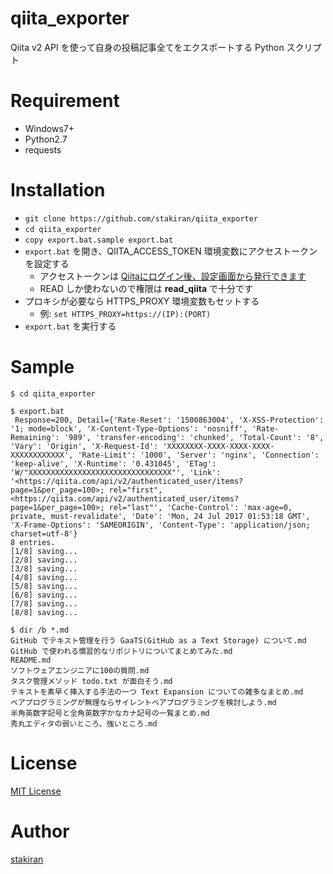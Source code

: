 # qiita_exporter
Qiita v2 API を使って自身の投稿記事全てをエクスポートする Python スクリプト

# Requirement

- Windows7+
- Python2.7
- requests

# Installation

- `git clone https://github.com/stakiran/qiita_exporter`
- `cd qiita_exporter`
- `copy export.bat.sample export.bat`
- `export.bat` を開き、QIITA_ACCESS_TOKEN 環境変数にアクセストークンを設定する
  - アクセストークンは [Qiitaにログイン後、設定画面から発行できます](https://qiita.com/settings/applications)
  - READ しか使わないので権限は **read_qiita** で十分です
- プロキシが必要なら HTTPS_PROXY 環境変数もセットする
  - 例: `set HTTPS_PROXY=https://(IP):(PORT)`
- `export.bat` を実行する

# Sample

```terminal
$ cd qiita_exporter

$ export.bat
 Response=200, Detail={'Rate-Reset': '1500863004', 'X-XSS-Protection': '1; mode=block', 'X-Content-Type-Options': 'nosniff', 'Rate-Remaining': '989', 'transfer-encoding': 'chunked', 'Total-Count': '8', 'Vary': 'Origin', 'X-Request-Id': 'XXXXXXXX-XXXX-XXXX-XXXX-XXXXXXXXXXXX', 'Rate-Limit': '1000', 'Server': 'nginx', 'Connection': 'keep-alive', 'X-Runtime': '0.431045', 'ETag': 'W/"XXXXXXXXXXXXXXXXXXXXXXXXXXXXXXXX"', 'Link': '<https://qiita.com/api/v2/authenticated_user/items?page=1&per_page=100>; rel="first", <https://qiita.com/api/v2/authenticated_user/items?page=1&per_page=100>; rel="last"', 'Cache-Control': 'max-age=0, private, must-revalidate', 'Date': 'Mon, 24 Jul 2017 01:53:18 GMT', 'X-Frame-Options': 'SAMEORIGIN', 'Content-Type': 'application/json; charset=utf-8'}
8 entries.
[1/8] saving...
[2/8] saving...
[3/8] saving...
[4/8] saving...
[5/8] saving...
[6/8] saving...
[7/8] saving...
[8/8] saving...

$ dir /b *.md
GitHub でテキスト管理を行う GaaTS(GitHub as a Text Storage) について.md
GitHub で使われる慣習的なリポジトリについてまとめてみた.md
README.md
ソフトウェアエンジニアに100の質問.md
タスク管理メソッド todo.txt が面白そう.md
テキストを素早く挿入する手法の一つ Text Expansion についての雑多なまとめ.md
ベアプログラミングが無理ならサイレントベアプログラミングを検討しよう.md
半角英数字記号と全角英数字かなカナ記号の一覧まとめ.md
秀丸エディタの弱いところ、強いところ.md
```

# License

[MIT License](LICENSE)

# Author

[stakiran](https://github.com/stakiran)
